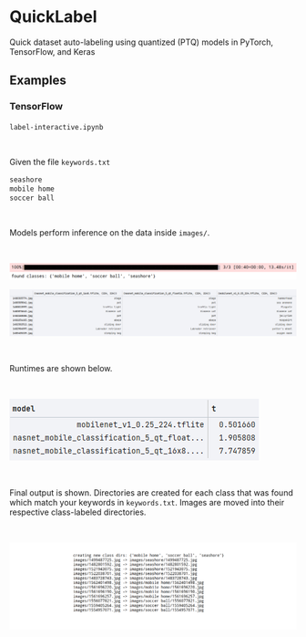 # QuickLabel

Quick dataset auto-labeling using quantized (PTQ) models in PyTorch, TensorFlow, and Keras

## Examples

### TensorFlow

`label-interactive.ipynb`

<br>

Given the file `keywords.txt`

```
seashore
mobile home
soccer ball
```

<br>


Models perform inference on the data inside `images/`.

<br>


![](resources/found_images.png)

![](resources/df.png)

<br>


Runtimes are shown below.

<br>


![](resources/times.png)

<br>


Final output is shown. Directories are created for each class that was found which match your keywords
in `keywords.txt`. Images are moved into their respective class-labeled directories.

<br>

![](resources/output.png)
